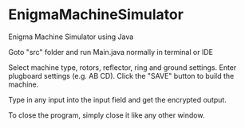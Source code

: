 # EnigmaMachineSimulator
Enigma Machine Simulator using Java

Goto "src" folder and run Main.java normally in terminal or IDE

Select machine type, rotors, reflector, ring and ground settings. Enter plugboard settings (e.g. AB CD). Click the "SAVE" button to build the machine.

Type in any input into the input field and get the encrypted output.

To close the program, simply close it like any other window.

